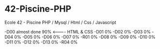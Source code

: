 # 42-Piscine-PHP
Ecole 42 - Piscine PHP / Mysql / Html / Css / Javascript

-D00 almost done 90% <---- HTML & CSS
-D01 0%
-D02 0%
-D03 0%
-D04 0%
-D05 0%
-D06 0%
-D07 0%
-R01 0%
-D08 0%
-D09 0%
-D10 0%
-D11 0%
-D12 0%
-D13 0%
-R04 0%
